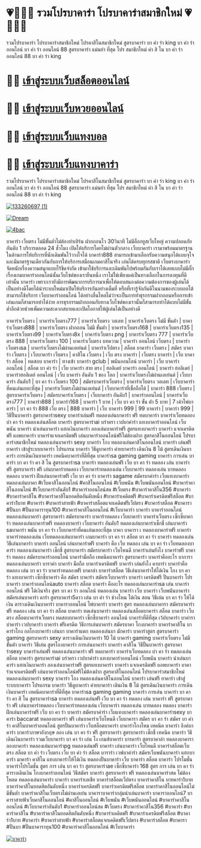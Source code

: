 <h1> 💗🎅🏻💋 รวมโปรบาคาร่า โปรบาคาร่าสมาชิกใหม่ 💗🎅🏻💋 </h1>

รวมโปรบาคาร่า โปรบาคาร่าสมาชิกใหม่ โปรคาสิโนสมาชิกใหม่ สูตรบาคาร่า บา ค่า ร่า king บา ค่า ร่า ออนไลน์ บา ค่า ร่า ออนไลน์ 88 สูตรบาคาร่า แม่นยํา ที่สุด โปร สมาชิกใหม่ ค่า สิ โน บา ค่า ร่า ออนไลน์ 88 บา ค่า ร่า king

# 🌠🌠 [เข้าสู่ระบบเว็บสล็อตออนไลน์ ](https://million2you.com/signup;referal=b4dc4292862dc6a18b07a6531574fef3)

# 🌠🌠 [เข้าสู่ระบบเว็บหวยออนไลน์ ](https://million2you.com/signup;referal=b4dc4292862dc6a18b07a6531574fef3)

# 🌠🌠 [เข้าสู่ระบบเว็บแทงบอล](https://million2you.com/signup;referal=b4dc4292862dc6a18b07a6531574fef3)

# 🌠🌠 [เข้าสู่ระบบเว็บแทงบาคาร่า](https://million2you.com/signup;referal=b4dc4292862dc6a18b07a6531574fef3)

รวมโปรบาคาร่า โปรบาคาร่าสมาชิกใหม่ โปรคาสิโนสมาชิกใหม่ สูตรบาคาร่า บา ค่า ร่า king บา ค่า ร่า ออนไลน์ บา ค่า ร่า ออนไลน์ 88 สูตรบาคาร่า แม่นยํา ที่สุด โปร สมาชิกใหม่ ค่า สิ โน บา ค่า ร่า ออนไลน์ 88 บา ค่า ร่า king

[![133260697 (1)](https://gist.github.com/assets/157465901/3f3cf8f7-a2f8-4df3-90ac-2155f8c7f83d)](https://million2you.com/signup;referal=b4dc4292862dc6a18b07a6531574fef3)

[![Dream](https://img2.pic.in.th/pic/423778911_122124321152131670_9146631366614298169_n.jpeg)](https://million2you.com/signup;referal=b4dc4292862dc6a18b07a6531574fef3)

[![4bac](https://img2.pic.in.th/pic/421594123_122122256138137447_574790977858019888_n.jpeg)](https://million2you.com/signup;referal=b4dc4292862dc6a18b07a6531574fef3)

บาคาร่า เว็บตรง ไม่มีขั้นต่ำไม่ต้องทำเทิร์น ฝากถอนไว 30วินาที ไม่มีล็อกยูสเว็บใหญ่ ความปลอดภัยอันดับ 1 บริการตลอด 24 ชั่วโมง เปิดให้บริการโดยไม่ผ่านตัวกลาง เว็บบาคาร่า เรามาพร้อมมาตรฐานในด้านการให้บริการที่นักเดิมพันไว้วางใจได้ บาคาร่า888 สามารถเข้ามาเลือกรับความสนุกได้แบบจุใจและมีมาตรฐานเดียวกันกับการให้บริการเสมือนเกมคาสิโนจริง เล่นได้ครบทุกรสชาติ เว็บตรงบาคาร่า จัดหนักเรื่องความสนุกแบบไร้ขีดจำกัด เข้ามาใช้บริการและเดิมพันไปพร้อมกันกับเราได้เลยแบบไม่มีกั๊กเรื่องเกมบาคาร่าออนไลน์นั้นเว็บไซต์ของเรายืนหนึ่ง เราไม่ใช่เพียงแค่เป็นทางเลือกในการลงทุนที่ดีเท่านั้น บาคาร่า เพราะเรายังมีการพัฒนาการบริการมาเพื่อให้ตอบสนองต่อความต้องการของผู้เล่นได้เป็นอย่างดีโดยได้นำระบบใหม่มาเปิดให้บริการกันอย่างเต็มที่ หรือที่เรารู้จักกันดีในนามของระบบออโต้ สามารถใช้บริการ เว็บบาคาร่าออนไลน์ ได้อย่างลื่นไหลไม่ว่าจะเป็นการทำธุรกรรมฝากถอนหรือการเข้าเล่นเกมก็สามารถทำได้ง่าย การธุรกรรมฝากถอนกับทางเว็บไซต์ของเรานั้นก็สามารถทำได้แบบไม่มีขั้นต่ำอีกด้วยช่วยเพิ่มความสะดวกสบายและเปิดโอกาสให้ผู้เล่นได้เป็นอย่างดี

บาคาร่าเว็บตรง | บาคาร่าเว็บตรง777 | บาคาร่าเว็บตรง วอเลท | บาคาร่าเว็บตรง ไม่มี ขั้นต่ํา | บาคาร่าเว็บตรง888 | บาคาร่าเว็บตรง ฝากถอน ไม่มี ขั้นต่ํา | บาคาร่าเว็บตรง168 | บาคาร่าเว็บตรง135 | บาคาร่าเว็บตรง99 | บาคาร่าเว็บตรง8x | บาคาร่าเว็บตรง png | บาคาร่าเว็บตรง 777 | บาคาร่าเว็บตรง 888 | บาคาร่าเว็บตรง 100 | บาคาร่าเว็บตรง บทความ | บาคาร่า ออนไลน์ เว็บตรง | บาคาร่าเว็บตรงsa | บาคาร่าเว็บตรงไม่ผ่านเอเย่นต์ | บาคาร่าเว็ปตรง | สล็อต บาคาร่า เว็บตรง | สมัคร บาคาร่า เว็บตรง | เว็บบาคาร่า เว็บตรง | คาสิโน เว็บตรง | เว็บ ตรง บาคาร่า | เว็บตรง บาคาร่า | เว็บ บาคาร่า สล็อต | ทดสอบ บาคาร่า | ทางเข้า บาคาร่า gclub | พนันออนไลน์ บาคาร่า | เว็บ บาคาร่าออนไลน์ | สล็อต บา ค่า ร่า | เว็บ บาคาร่า สาย ตรง | ฮอลิเดย์ บาคาร่า ออนไลน์ | บาคาร่า ฮอลิเดย์ | บาคาร่าฮอลิเดย์ ออนไลน์ | เว็บ บาคาร่า อันดับ 1 ของ โลก | บาคาร่าเว็บตรงไม่ผ่านเอเย่นต์ | เว็บบาคาร่า อันดับ1 | บา คา ร่า เว็บตรง 100 | สมัครบาคาร่าเว็บตรง | บาคาร่าเว็บตรง วอเลท | เว็บบาคาร่าที่คนเล่นเยอะที่สุด | บาคาร่าเว็บตรงไม่ผ่านเอเย่นต์ | เว็บบาคาร่าที่เชื่อถือได้ | บาคาร่า 888 เว็บตรง | สูตรบาคาร่าเว็บตรง | สมัครบาคาร่าเว็บตรง | เว็บบาคาร่า อันดับ1 | บาคาร่าออนไลน์ | บาคาร่าเว็บตรง777 | บาคาร่า888 | บาคาร่า168 | บาคาร่า 1 บาท | เว็บ บา คา ร่า ขั้น ต่ํา 5 บาท | 7 เค้าไพ่บาคาร่า | บา คา ร่า 888 เว็บ ตรง | 888 บาคาร่า | เว็บ บาคาร่า 999 | 99 บาคาร่า | บาคาร่า 999 | วิธีปั้นบาคาร่า สูตรบาคาร่าsexy บาคาร่าเล่นฟรี ทดลองเล่นบาคาร่า ฟรี ทดบาคาร่า บาคาร่าเว็บทดลอง บ่า คา ร่า ทดลองเล่นสล็อต บาคาร่า สูตรบาคาร่าai บร่าครา เวปบาค่าร่า แทงบาคาร่าออนไลน์ เว็บพนัน บาคาร่า นำเล่นบาคาร่า แฮกเงินบาคาร่า ลองเล่นบาคาร่าฟรี สูตรแทงบาคาร่า บาคาร่า แจกเครดิตฟรี แอพบาคาร่า บาคาร่าแจกเครดิตฟรี เล่นบาคาร่าออนไลน์ฟรีไม่ต้องฝาก สูตรคาสิโนออนไลน์ โปรบาคาร่าสมาชิกใหม่ ทดลองเล่นบาคาร่า sexy บาคาร่า โกง ทดลองเล่นคาสิโนออนไลน์ บาคาร่า เล่นฟรี ยาคาร่า เข้าสู่ระบบบาคาร่า โปรแกรม บาคาร่า วิธีดูบาคาร่า ค่ายบาคาร่า เดินเงิน 8 ไม้ สูตรเดินเงินบาคาร่า การเดินเงินบาคาร่า เทคนิคบาคาร่าที่ดีที่สุด บาคาร่าsa gaming gaming บาคาร่า การเล่น บาคาร่า บา คา ร่า คา สิ โน สูตรบาคาร่าsa บาคาร่า ทดลองเล่นฟรี เว็บ บา คา ร่า ทดลอง เล่น บาคาร่า ฟรี สูตรบาคาร่า ฟรี เล่นบาคาร่าทดลอง เว็บบาคาร่าทดลองเล่น เว็บบาคาร่า ทดลองเล่น บาทดลอง ทดลอง บาคาร่า ฝึกเล่นบาคาร่าฟรี เว็บ บา คา ร่า บาคาร่า sagame สมัครบาค่าร่า เว็บแทงบาคาร่า ทดลองเล่นบาคา #เว็บคาสิโนออนไลน์ #คาสิโนออนไลน์ #เว็บพนัน #เว็บพนันออนไลน์ #บาคาร่าคาสิโนออนไลน์ #เว็บบาคาร่าอันดับ1 #บาคาร่าออนไลน์สด #เว็บตรง #บาคาร่าคาสิโน356 #บาคาร่า #บาคาร่าคาสิโน #บาคาร่าคาสิโนยอดฮิตอันดับหนึ่ง #บาคาร่าเคดิตฟรี #บาคาร่าเครดิตฟรีสล็อต #บาคาร่า1บาท #บาคาร่า #บาคาร่าสายฟ้า #บาคาร่าสล็อตแจกเคดิตฟรีเว็ปตรง #บาคาร่าสล็อต #บาคารา #ปั่นบา #ปั่นบาคาราทุน100 #บาคาร่าคาสิโนออนไลน์ #เว็บบาคาร่า บาคาร่า บาคาร่าออนไลน์ ทดลองเล่นบาคาร่า สูตรบาคาร่า สมัครบาคาร่า บาคาร่าทดลอง เว็บบาคาร่า บาคาร่าเว็บตรง เซ็กซี่บาคาร่า ทดลองเล่นบาคาร่าฟรี ทดลองบาคาร่า เว็บบาคาร่า อันดับ1 ทดลองเล่นบาคาร่าเช็กชี่ เล่นบาคาร่า saบาคาร่า พนัน บา คา ร่า เว็บบาคาร่าที่คนเล่นเยอะที่สุด บาคา บาคารา เ ทดลองบาคาร่าฟรี บาคาร่า บาคาร่าทดลองเล่น เว็บทดลองเล่นบาคาร่า เกมบาคาร่า บา คา รา สล็อต บา คา ร่า บาคาร่า ทดลองเล่น วิธีเล่นบาคาร่า บาคาร่า ออนไลน์ เล่นบาคาร่าฟรี บาคาร่า คือ เว็บ ทดลอง เล่น บา คา ร่า เว็บทดลองบาคาร่า ทดลองเล่นบาคาร่า เช็กชี่ สูตรบาคาร่า สมัครบาคาร่า เว็บไหนดี บาคาร่าเล่นยังไง บาคาร่าฟรี บาคาร่า ทดลอง สมัครบาคาร่าออนไลน์ บาคาร่ามือถือ เทคนิคบาคาร่า สูตรบาคาร่า บาคาร่าคืออะไร บาการา ทดลองเล่นบาคาร่า บาราค่า บาคาร่า มือถือ บาคาร่าเครดิตฟรี บาคาร่า เล่นยังไง คาบาร่า บาคาร่าคือ ทดลอง เล่น บา คา ร่า บาคาร่าทดลองฟรี บาคาล่า บาคาร่าสล็อต วิธีเล่นบาคาร่าให้ได้เงิน โกง บา คา ร่า แทงบาคาร่า เซ็กซี่บาคาร่า คือ สมัคร บาคาร่า สมัครเว็บบาคาร่า บาคาร่า เครดิตฟรี ปั่นบาคาร่า โปรบาคาร่า บาคาร่าออนไลน์auto บาคาร่า สล็อต บาคาร่า คืออะไร ทดลองเล่นบาคาร่าsa เล่น บาคาร่า ออนไลน์ ฟรี ได้เงินจริง สูตร บา คา ร่า ออนไลน์ ทดลองเล่น บาคาร่า เว็บ บาคาร่า เว็บพนันบาคาร่า สมัครเล่นบาคาร่า คาร่า สูตรบาคาร่า5ดาว เล่น บา ค่า ร่า ช่วงไหน ได้เงิน สอน วิธีเล่น บา คา ร่า ให้ได้เงิน ตารางเดินเงินบาคาร่า บาคาราออนไลน์ ไพ่บาคาร่า บาคาร่า สูตร ทดลองเล่นบาคารา สมัครบาคาร่าฟรี ทดลอง เล่น บา คา ร่า สล็อต บาคาร่า ทดเล่นบาคาร่า ทดลองเล่นสล็อตบาคาร่า สล็อต บาคาร่า เว็บตรง สล็อตบาคาร่าเว็บตรง ทดสอบบาคาร่า เซ็กซี่บาคาร่า ออนไลน์ บาคาร่าที่ดีที่สุด เว้ปบาคาร่า บาค่ารา บ่าคาร่า เวปบาคาร่า บาคาร่า ฟรีเครดิต วิธีการเล่นบาคาร่า สมัครบาคา โกงบาคาร่า บาคาร่าคาสิโน บาคาร่าโกง กลโกงบาคาร่า เล่นบา บาคาร่าแตก ทดลองเล่นบา มักคาร่า บาคาร่าสูตร สูตรบาคาร่า gaming สูตรบาคาร่า sexy ตารางเดินเงินบาคาร่า 10 ไม้ บาคาร่า gaming บาคาร่าเว็บตรง ไม่มี ขั้นต่ํา บาคาร่า วิธีเล่น สูตรโกงบาคาร่า การเล่นบาคาร่า บาคาร่า คาสิโน วิธีปั้นบาคาร่า สูตรบาคาร่าsexy บาคาร่าเล่นฟรี ทดลองเล่นบาคาร่า ฟรี ทดบาคาร่า บาคาร่าเว็บทดลอง บ่า คา ร่า ทดลองเล่นสล็อต บาคาร่า สูตรบาคาร่าai บร่าครา เวปบาค่าร่า แทงบาคาร่าออนไลน์ เว็บพนัน บาคาร่า นำเล่นบาคาร่า แฮกเงินบาคาร่า ลองเล่นบาคาร่าฟรี สูตรแทงบาคาร่า บาคาร่า แจกเครดิตฟรี แอพบาคาร่า บาคาร่าแจกเครดิตฟรี เล่นบาคาร่าออนไลน์ฟรีไม่ต้องฝาก สูตรคาสิโนออนไลน์ โปรบาคาร่าสมาชิกใหม่ ทดลองเล่นบาคาร่า sexy บาคาร่า โกง ทดลองเล่นคาสิโนออนไลน์ บาคาร่า เล่นฟรี ยาคาร่า เข้าสู่ระบบบาคาร่า โปรแกรม บาคาร่า วิธีดูบาคาร่า ค่ายบาคาร่า เดินเงิน 8 ไม้ สูตรเดินเงินบาคาร่า การเดินเงินบาคาร่า เทคนิคบาคาร่าที่ดีที่สุด บาคาร่าsa gaming gaming บาคาร่า การเล่น บาคาร่า บา คา ร่า คา สิ โน สูตรบาคาร่าsa บาคาร่า ทดลองเล่นฟรี เว็บ บา คา ร่า ทดลอง เล่น บาคาร่า ฟรี สูตรบาคาร่า ฟรี เล่นบาคาร่าทดลอง เว็บบาคาร่าทดลองเล่น เว็บบาคาร่า ทดลองเล่น บาทดลอง ทดลอง บาคาร่า ฝึกเล่นบาคาร่าฟรี เว็บ บา คา ร่า บาคาร่า สมัครบาค่าร่า เว็บแทงบาคาร่า ทดลองเล่นบาคาร่าsexy บาคาร่า baccarat ทดลองบาคาร่า ฟรี เล่นบาคาร่าเว็บไหนดี เว็บบาคารา สมัคร บา คา ร่า สมัคร บา ค่า ร่า คาสิโนบาคาร่าออนไลน์ สูตรปั่นบาคาร่า เว็บสล็อตบาคาร่า บาคาร่าโกงไหม เทคนิค บาคาร่า ลิงค์บาคาร่า บาคาร่าภาษาอังกฤษ ลอง เล่น บา คา ร่า ฟรี สูตรบาคาร่า สูตรบาคาร่า เช็กชี่ เทคนิค บาคาร่า วิธีเดินเงินบาคาร่า รวมเว็บบาคาร่า บา คา ร่า เล่น ไง เกมส์บาคาร่า บารคาร่า สูตรบาคาล่า ทดลองบาคารา ลองบาคาร่า ทดลองเล่นบาคาร่าpg ทดลองเล่นฟรี บาคาร่า เล่นบาคาร่า เว็บไหนดี บาคาร่าสล็อตเว็บตรง สล็อต บา ค่า ร่า เว็บตรง เว็บ บา ค่า ร่า สล็อต บาราร่า เวฟบาค่าร่า สมัครเว็บพนันบาคาร่า แฮกบาคาร่า มาคาร่า คาสิโน แทงบาคาร่าให้ได้เงิน ทดลองปั่นบาคาร่า เว็บ บาคาร่า สล็อต บาคาร่า โปรโมชั่น บาคาร่าโปรโมชั่น สูตร การ เล่น บา คา ร่า สูตรบาคาร่าae เซ็กซี่บาคาร่า 168 สูตร การ เล่น บา คา ร่า ตารางเดินเงิน โกงบาคาร่าออนไลน์ วิธีสมัคร บาคาร่า สูตรบาคาร่า ฟรี ทดลองเล่นบาคาร่าสด ไม่ต้องโหลด ทดลองเล่นบาคาร่า บาคาร่า บาคาร่าเอเชีย บาคาร่าสล็อตเว็ปตรง บาคาร่าคาสิโน บาทคาร่า1บาท บาคาร่าคาสิโนยอดฮิตอันดับหนึ่ง บาคาร่าเครดิตฟรี บาคาร่าเครดิตฟรีสล็อต บาคาร่าคาสิโนออนไลน์ไม่มีขั่นต่ำ บาคาร่าคาสิโนเว็บตรงไม่ผ่านเอเย่น บาคาราบาคาร่ากลุ่มนำเล่นบาคาร่า บาคาราออนไลน์7 บาคาราสายฟ้าเว็บคาสิโนออนไลน์ #คาสิโนออนไลน์ #เว็บพนัน #เว็บพนันออนไลน์ #บาคาร่าคาสิโนออนไลน์ #เว็บบาคาร่าอันดับ1 #บาคาร่าออนไลน์สด #เว็บตรง #บาคาร่าคาสิโน356 #บาคาร่า #บาคาร่าคาสิโน #บาคาร่าคาสิโนยอดฮิตอันดับหนึ่ง #บาคาร่าเคดิตฟรี #บาคาร่าเครดิตฟรีสล็อต #บาคาร่า1บาท #บาคาร่า #บาคาร่าสายฟ้า #บาคาร่าสล็อตแจกเคดิตฟรีเว็ปตรง #บาคาร่าสล็อต #บาคารา #ปั่นบา #ปั่นบาคาราทุน100 #บาคาร่าคาสิโนออนไลน์ #เว็บบาคาร่า

[![บาคาร่า](https://gist.github.com/assets/159417104/e8192d4d-1249-463e-bc6c-1b3031383f65)](https://million2you.com/signup;referal=b4dc4292862dc6a18b07a6531574fef3)